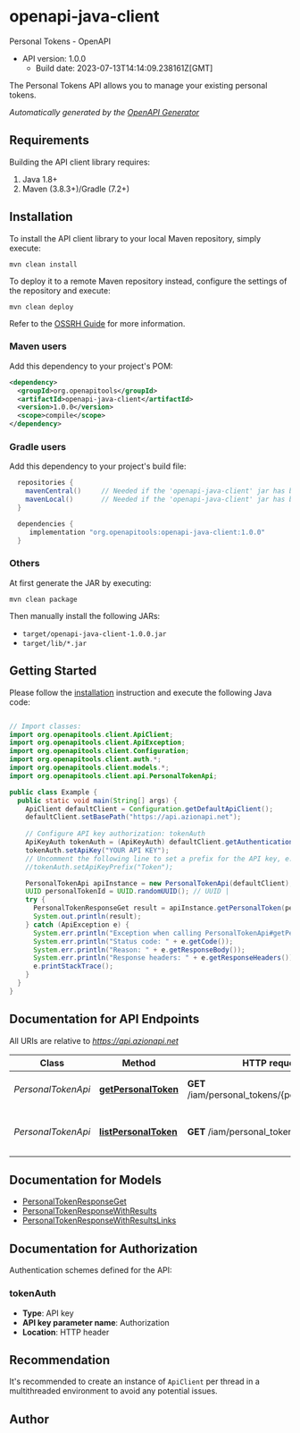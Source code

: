 # openapi-java-client

Personal Tokens - OpenAPI
- API version: 1.0.0
  - Build date: 2023-07-13T14:14:09.238161Z[GMT]

The Personal Tokens API allows you to manage your existing personal tokens.



*Automatically generated by the [OpenAPI Generator](https://openapi-generator.tech)*


## Requirements

Building the API client library requires:
1. Java 1.8+
2. Maven (3.8.3+)/Gradle (7.2+)

## Installation

To install the API client library to your local Maven repository, simply execute:

```shell
mvn clean install
```

To deploy it to a remote Maven repository instead, configure the settings of the repository and execute:

```shell
mvn clean deploy
```

Refer to the [OSSRH Guide](http://central.sonatype.org/pages/ossrh-guide.html) for more information.

### Maven users

Add this dependency to your project's POM:

```xml
<dependency>
  <groupId>org.openapitools</groupId>
  <artifactId>openapi-java-client</artifactId>
  <version>1.0.0</version>
  <scope>compile</scope>
</dependency>
```

### Gradle users

Add this dependency to your project's build file:

```groovy
  repositories {
    mavenCentral()     // Needed if the 'openapi-java-client' jar has been published to maven central.
    mavenLocal()       // Needed if the 'openapi-java-client' jar has been published to the local maven repo.
  }

  dependencies {
     implementation "org.openapitools:openapi-java-client:1.0.0"
  }
```

### Others

At first generate the JAR by executing:

```shell
mvn clean package
```

Then manually install the following JARs:

* `target/openapi-java-client-1.0.0.jar`
* `target/lib/*.jar`

## Getting Started

Please follow the [installation](#installation) instruction and execute the following Java code:

```java

// Import classes:
import org.openapitools.client.ApiClient;
import org.openapitools.client.ApiException;
import org.openapitools.client.Configuration;
import org.openapitools.client.auth.*;
import org.openapitools.client.models.*;
import org.openapitools.client.api.PersonalTokenApi;

public class Example {
  public static void main(String[] args) {
    ApiClient defaultClient = Configuration.getDefaultApiClient();
    defaultClient.setBasePath("https://api.azionapi.net");
    
    // Configure API key authorization: tokenAuth
    ApiKeyAuth tokenAuth = (ApiKeyAuth) defaultClient.getAuthentication("tokenAuth");
    tokenAuth.setApiKey("YOUR API KEY");
    // Uncomment the following line to set a prefix for the API key, e.g. "Token" (defaults to null)
    //tokenAuth.setApiKeyPrefix("Token");

    PersonalTokenApi apiInstance = new PersonalTokenApi(defaultClient);
    UUID personalTokenId = UUID.randomUUID(); // UUID | 
    try {
      PersonalTokenResponseGet result = apiInstance.getPersonalToken(personalTokenId);
      System.out.println(result);
    } catch (ApiException e) {
      System.err.println("Exception when calling PersonalTokenApi#getPersonalToken");
      System.err.println("Status code: " + e.getCode());
      System.err.println("Reason: " + e.getResponseBody());
      System.err.println("Response headers: " + e.getResponseHeaders());
      e.printStackTrace();
    }
  }
}

```

## Documentation for API Endpoints

All URIs are relative to *https://api.azionapi.net*

Class | Method | HTTP request | Description
------------ | ------------- | ------------- | -------------
*PersonalTokenApi* | [**getPersonalToken**](docs/PersonalTokenApi.md#getPersonalToken) | **GET** /iam/personal_tokens/{personalTokenId} | Get a personal token info
*PersonalTokenApi* | [**listPersonalToken**](docs/PersonalTokenApi.md#listPersonalToken) | **GET** /iam/personal_tokens | List all existing personal token


## Documentation for Models

 - [PersonalTokenResponseGet](docs/PersonalTokenResponseGet.md)
 - [PersonalTokenResponseWithResults](docs/PersonalTokenResponseWithResults.md)
 - [PersonalTokenResponseWithResultsLinks](docs/PersonalTokenResponseWithResultsLinks.md)


<a id="documentation-for-authorization"></a>
## Documentation for Authorization


Authentication schemes defined for the API:
<a id="tokenAuth"></a>
### tokenAuth

- **Type**: API key
- **API key parameter name**: Authorization
- **Location**: HTTP header


## Recommendation

It's recommended to create an instance of `ApiClient` per thread in a multithreaded environment to avoid any potential issues.

## Author



